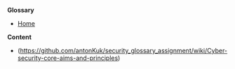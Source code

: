 **Glossary**

* [Home](https://github.com/antonKuk/security_glossary_assignment/wiki)

**Content**
* (https://github.com/antonKuk/security_glossary_assignment/wiki/Cyber-security-core-aims-and-principles)